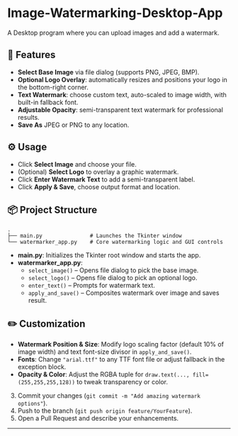 # Image-Watermarking-Desktop-App
A Desktop program where you can upload images and add a watermark.

## 🚀 Features

- **Select Base Image** via file dialog (supports PNG, JPEG, BMP).  
- **Optional Logo Overlay**: automatically resizes and positions your logo in the bottom-right corner.  
- **Text Watermark**: choose custom text, auto-scaled to image width, with built-in fallback font.  
- **Adjustable Opacity**: semi-transparent text watermark for professional results.  
- **Save As** JPEG or PNG to any location.

## ⚙️ Usage

 - Click **Select Image** and choose your file.  
 - (Optional) **Select Logo** to overlay a graphic watermark.  
 - Click **Enter Watermark Text** to add a semi-transparent label.  
 - Click **Apply & Save**, choose output format and location.

## 📦 Project Structure

```
.
├── main.py               # Launches the Tkinter window
└── watermarker_app.py    # Core watermarking logic and GUI controls
```

- **main.py**: Initializes the Tkinter root window and starts the app.  
- **watermarker_app.py**:  
  - `select_image()` – Opens file dialog to pick the base image.  
  - `select_logo()` – Opens file dialog to pick an optional logo.  
  - `enter_text()`  – Prompts for watermark text.  
  - `apply_and_save()` – Composites watermark over image and saves result.

## ✏️ Customization

- **Watermark Position & Size**: Modify logo scaling factor (default 10% of image width) and text font-size divisor in `apply_and_save()`.  
- **Fonts**: Change `"arial.ttf"` to any TTF font file or adjust fallback in the exception block.  
- **Opacity & Color**: Adjust the RGBA tuple for `draw.text(..., fill=(255,255,255,128))` to tweak transparency or color.  
3. Commit your changes (`git commit -m "Add amazing watermark options"`).  
4. Push to the branch (`git push origin feature/YourFeature`).  
5. Open a Pull Request and describe your enhancements.

---

